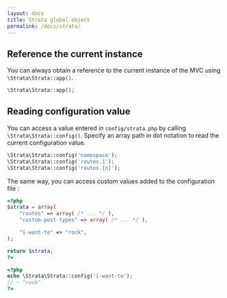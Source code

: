 ```yaml
---
layout: docs
title: Strata global object
permalink: /docs/strata/
---
```


## Reference the current instance

You can always obtain a reference to the current instance of the MVC using  `\Strata\Strata::app()`.

~~~ php
\Strata\Strata::app();
~~~

## Reading configuration value

You can access a value entered in `config/strata.php` by calling `\Strata\Strata::config()`. Specify an array path in dot notation to read the current configuration value.

~~~ php
\Strata\Strata::config('namespace');
\Strata\Strata::config('routes.1');
\Strata\Strata::config('routes.{n}');
~~~

The same way, you can access custom values added to the configuration file :

~~~ php
<?php
$strata = array(
    "routes" => array( /* ... */ ),
    "custom-post-types" => array( /* ... */ ),

    "i-want-to" => "rock",
);

return $strata;
?>
~~~

~~~ php
<?php
echo \Strata\Strata::config('i-want-to');
// ~ "rock"
?>
~~~
